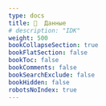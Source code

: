 ```yaml
---
type: docs
title: 📁  Данные
# description: "IDK"
weight: 500
bookCollapseSection: true
bookFlatSection: false
bookToc: false
bookComments: false
bookSearchExclude: false
bookHidden: false
robotsNoIndex: true
---
```

